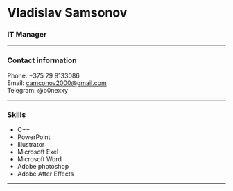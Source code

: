 # Vladislav Samsonov
### IT Manager
___
### Contact information
Phone: +375 29 9133086  
Email: camconov2000@gmail.com  
Telegram: @b0nexxy
___
### Skills   
* C++  
* PowerPoint  
* Illustrator
* Microsoft Exel  
* Microsoft Word
* Adobe photoshop
* Adobe After Effects
___
